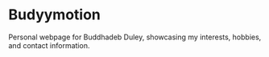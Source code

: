 # Budyymotion
Personal webpage for Buddhadeb Duley, showcasing my interests, hobbies, and contact information.
